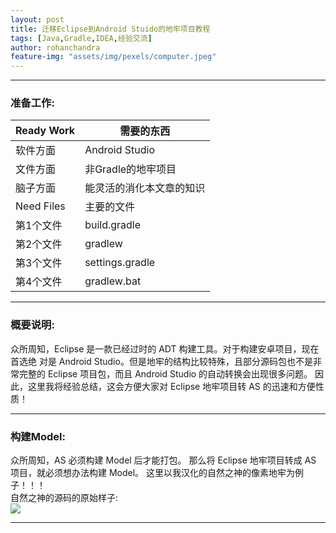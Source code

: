 ```yaml
---
layout: post
title: 迁移Eclipse到Android Stuido的地牢项目教程
tags: [Java,Gradle,IDEA,经验交流]
author: rohanchandra
feature-img: "assets/img/pexels/computer.jpeg"
---
```


---
### 准备工作:

| Ready Work |          需要的东西
|-|-  
|软件方面   | Android Studio
| 文件方面   | 非Gradle的地牢项目
| 脑子方面   | 能灵活的消化本文章的知识
| Need Files | 主要的文件 
| 第1个文件   | build.gradle
| 第2个文件   | gradlew
| 第3个文件   | settings.gradle
| 第4个文件   | gradlew.bat

---
### 概要说明:
众所周知，Eclipse 是一款已经过时的 ADT 构建工具。对于构建安卓项目，现在首选绝
对是 Android Studio。但是地牢的结构比较特殊，且部分源码包也不是非常完整的 Eclipse
项目包，而且 Android Studio 的自动转换会出现很多问题。
因此，这里我将经验总结，这会方便大家对 Eclipse 地牢项目转 AS 的迅速和方便性质！

---
### 构建Model:
众所周知，AS 必须构建 Model 后才能打包。
那么将 Eclipse 地牢项目转成 AS 项目，就必须想办法构建 Model。
这里以我汉化的自然之神的像素地牢为例子！！！  
自然之神的源码的原始样子:  
<img src="https://lingasdj.github.io/Ling-Blog/assets/img/java/deior.jpg"></img>

---